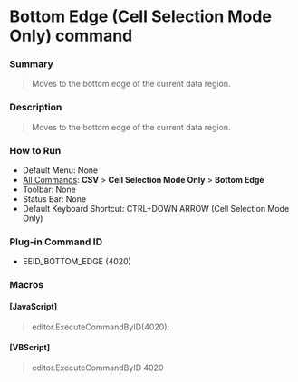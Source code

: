 # Bottom Edge (Cell Selection Mode Only) command

### Summary

> Moves to the bottom edge of the current data region.

### Description

> Moves to the bottom edge of the current data region.

### How to Run

- Default Menu: None
- [All Commands](../tools/all_commands): **CSV** \> **Cell Selection Mode Only** \> **Bottom Edge**
- Toolbar: None
- Status Bar: None
- Default Keyboard Shortcut: CTRL+DOWN ARROW (Cell Selection Mode Only)

### Plug-in Command ID

- EEID\_BOTTOM\_EDGE (4020)

### Macros

#### \[JavaScript\]

> editor.ExecuteCommandByID(4020);

#### \[VBScript\]

> editor.ExecuteCommandByID 4020
